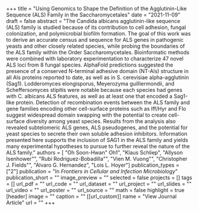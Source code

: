 +++
title = "Using Genomics to Shape the Definition of the Agglutinin-Like Sequence (ALS) Family in the Saccharomycetales"
date = "2021-11-09"
draft = false
abstract = "The Candida albicans agglutinin-like sequence (ALS) family is studied because of its contribution to cell adhesion, fungal colonization, and polymicrobial biofilm formation. The goal of this work was to derive an accurate census and sequence for ALS genes in pathogenic yeasts and other closely related species, while probing the boundaries of the ALS family within the Order Saccharomycetales. Bioinformatic methods were combined with laboratory experimentation to characterize 47 novel ALS loci from 8 fungal species. AlphaFold predictions suggested the presence of a conserved N-terminal adhesive domain (NT-Als) structure in all Als proteins reported to date, as well as in S. cerevisiae alpha-agglutinin (Sag1). Lodderomyces elongisporus, Meyerozyma guilliermondii, and Scheffersomyces stipitis were notable because each species had genes with C. albicans ALS features, as well as at least one that encoded a Sag1-like protein. Detection of recombination events between the ALS family and gene families encoding other cell-surface proteins such as Iff/Hyr and Flo suggest widespread domain swapping with the potential to create cell-surface diversity among yeast species. Results from the analysis also revealed subtelomeric ALS genes, ALS pseudogenes, and the potential for yeast species to secrete their own soluble adhesion inhibitors. Information presented here supports the inclusion of SAG1 in the ALS family and yields many experimental hypotheses to pursue to further reveal the nature of the ALS family."
authors = [ "Oh Soon-Hwan" Oh1", "Klaus Schliep", "Allyson Isenhower"", "Rubi Rodriguez-Bobadilla"", "Vien M. Vuong"", "Christopher J. Fields"", "Alvaro G. Hernandez", "Lois L. Hoyer"]
publication_types = ["2"]
publication = "In *Frontiers in Cellular and Infection Microbiology*"
publication_short = ""
image_preview = ""
selected = false
projects = []
tags = []
url_pdf = ""
url_code = ""
url_dataset = ""
url_project = ""
url_slides = ""
url_video = ""
url_poster = ""
url_source = ""
math = false
highlight = true
[header]
image = ""
caption = ""
[[url_custom]]
name = "View Journal Article"
url = ""
+++
